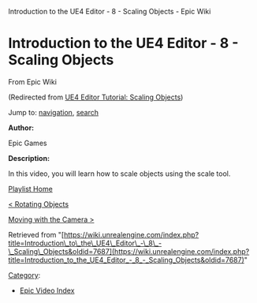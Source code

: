 Introduction to the UE4 Editor - 8 - Scaling Objects - Epic Wiki              

Introduction to the UE4 Editor - 8 - Scaling Objects
====================================================

From Epic Wiki

(Redirected from [UE4 Editor Tutorial: Scaling Objects](/index.php?title=UE4_Editor_Tutorial:_Scaling_Objects&redirect=no "UE4 Editor Tutorial: Scaling Objects"))

Jump to: [navigation](#mw-navigation), [search](#p-search)

  

**Author:**

Epic Games

**Description:**

In this video, you will learn how to scale objects using the scale tool.

  

[Playlist Home](/Category:Epic_Video_Playlists "Category:Epic Video Playlists")

[< Rotating Objects](/Introduction_to_the_UE4_Editor_-_7_-_Rotating_Objects "Introduction to the UE4 Editor - 7 - Rotating Objects")

[Moving with the Camera >](/Introduction_to_the_UE4_Editor_-_9_-_Moving_with_the_Camera "Introduction to the UE4 Editor - 9 - Moving with the Camera")

Retrieved from "[https://wiki.unrealengine.com/index.php?title=Introduction\_to\_the\_UE4\_Editor\_-\_8\_-\_Scaling\_Objects&oldid=7687](https://wiki.unrealengine.com/index.php?title=Introduction_to_the_UE4_Editor_-_8_-_Scaling_Objects&oldid=7687)"

[Category](/Special:Categories "Special:Categories"):

*   [Epic Video Index](/index.php?title=Category:Epic_Video_Index&action=edit&redlink=1 "Category:Epic Video Index (page does not exist)")